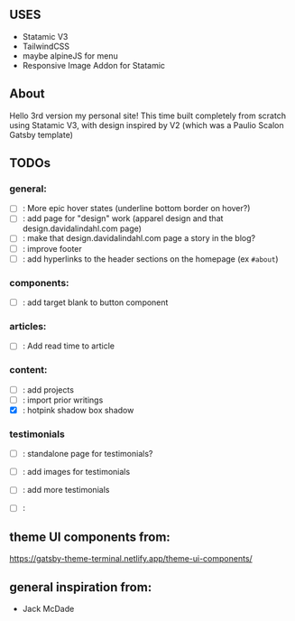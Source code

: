 ## USES
- Statamic V3
- TailwindCSS
- maybe alpineJS for menu
- Responsive Image Addon for Statamic

## About
Hello 3rd version my personal site! This time built completely from scratch using Statamic V3, with design inspired by V2 (which was a Paulio Scalon Gatsby template)

## TODOs

### general:
- [ ] : More epic hover states (underline bottom border on hover?)
- [ ] : add page for "design" work (apparel design and that design.davidalindahl.com page)
- [ ] : make that design.davidalindahl.com page a story in the blog?
- [ ] : improve footer
- [ ] : add hyperlinks to the header sections on the homepage (ex `#about`)

### components:
- [ ] : add target blank to button component

### articles: 
- [ ] : Add read time to article

### content:
- [ ] : add projects
- [ ] : import prior writings
- [x] : hotpink shadow box shadow

### testimonials
- [ ] : standalone page for testimonials?
- [ ] : add images for testimonials
- [ ] : add more testimonials

- [ ] : 

## theme UI components from: 
https://gatsby-theme-terminal.netlify.app/theme-ui-components/

## general inspiration from: 

- Jack McDade
